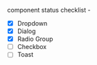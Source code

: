 component status checklist -

- [x] Dropdown
- [x] Dialog
- [x] Radio Group
- [ ] Checkbox
- [ ] Toast
